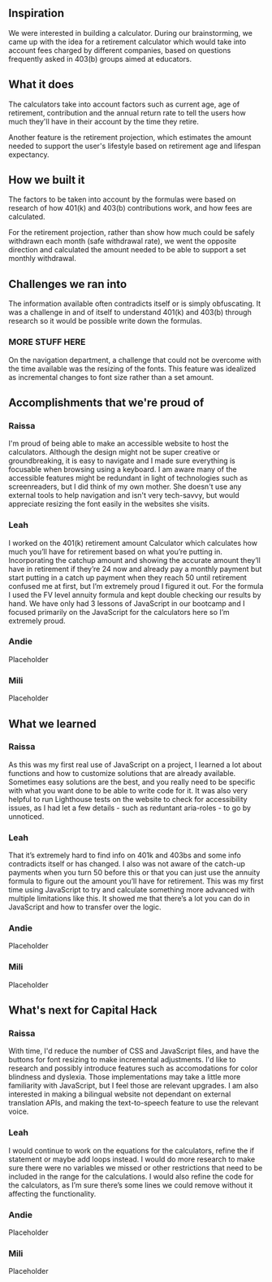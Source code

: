 ## Inspiration
We were interested in building a calculator. During our brainstorming, we came up with the idea for a retirement calculator which would take into account fees charged by different companies, based on questions frequently asked in 403(b) groups aimed at educators. 

## What it does
The calculators take into account factors such as current age, age of retirement, contribution and the annual return rate to tell the users how much they'll have in their account by the time they retire. 

Another feature is the retirement projection, which estimates the amount needed to support the user's lifestyle based on retirement age and lifespan expectancy.

## How we built it
The factors to be taken into account by the formulas were based on research of how 401(k) and 403(b) contributions work, and how fees are calculated.

For the retirement projection, rather than show how much could be safely withdrawn each month (safe withdrawal rate), we went the opposite direction and calculated the amount needed to be able to support a set monthly withdrawal. 

## Challenges we ran into
The information available often contradicts itself or is simply obfuscating. It was a challenge in and of itself to understand 401(k) and 403(b) through research so it would be possible write down the formulas.

### MORE STUFF HERE

On the navigation department, a challenge that could not be overcome with the time available was the resizing of the fonts. This feature was idealized as incremental changes to font size rather than a set amount.

## Accomplishments that we're proud of
### Raissa
I'm proud of being able to make an accessible website to host the calculators. Although the design might not be super creative or groundbreaking, it is easy to navigate and I made sure everything is focusable when browsing using a keyboard. I am aware many of the accessible features might be redundant in light of technologies such as screenreaders, but I did think of my own mother. She doesn't use any external tools to help navigation and isn't very tech-savvy, but would appreciate resizing the font easily in the websites she visits. 
### Leah
I worked on the 401(k) retirement amount Calculator which calculates how much you’ll have for retirement based on what you’re putting in. Incorporating the catchup amount and showing the accurate amount they’ll have in retirement if they’re 24 now and already pay a monthly payment but start putting in a catch up payment when they reach 50 until retirement confused me at first, but I’m extremely proud I figured it out. For the formula I used the FV level annuity formula and kept double checking our results by hand. We have only had 3 lessons of JavaScript in our bootcamp and I focused primarily on the JavaScript for the calculators here so I’m extremely proud. 

### Andie
Placeholder

### Mili
Placeholder


## What we learned
### Raissa
As this was my first real use of JavaScript on a project, I learned a lot about functions and how to customize solutions that are already available. Sometimes easy solutions are the best, and you really need to be specific with what you want done to be able to write code for it. 
It was also very helpful to run Lighthouse tests on the website to check for accessibility issues, as I had let a few details - such as reduntant aria-roles - to go by unnoticed.

### Leah
That it’s extremely hard to find info on 401k and 403bs and some info contradicts itself or has changed. I also was not aware of the catch-up payments when you turn 50 before this or that you can just use the annuity formula to figure out the amount you’ll have for retirement. This was my first time using JavaScript to try and calculate something more advanced with multiple limitations like this. It showed me that there’s a lot you can do in JavaScript and how to transfer over the logic.

### Andie
Placeholder

### Mili
Placeholder

## What's next for Capital Hack
### Raissa
With time, I'd reduce the number of CSS and JavaScript files, and have the buttons for font resizing to make incremental adjustments. I'd like to research and possibly introduce features such as accomodations for color blindness and dyslexia. Those implementations may take a little more familiarity with JavaScript, but I feel those are relevant upgrades.
I am also interested in making a bilingual website not dependant on external translation APIs, and making the text-to-speech feature to use the relevant voice.

### Leah
 I would continue to work on the equations for the calculators, refine the if statement or maybe add loops instead. I would do more research to make sure there were no variables we missed or other restrictions that need to be included in the range for the calculations. I would also refine the code for the calculators, as I’m sure there’s some lines we could remove without it affecting the functionality.

### Andie
Placeholder

### Mili
Placeholder
 
